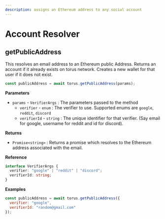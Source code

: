 ```yaml
---
description: assigns an Ethereum address to any social account
---
```


# Account Resolver

## getPublicAddress

This resolves an email address to an Ethereum public Address. Returns an account if it already exists on torus network. Creates a new wallet for that user if it does not exist.

```javascript
const publicAddress = await torus.getPublicAddress(params);
```

**Parameters**

* `params` - `VerifierArgs` : The parameters passed to the method
  * `verifier` - `enum` : The verifier to use. Supported enums are `google`, `reddit`, `discord`
  * `verifierId` - `string` : The unique identifier for that verifier. \(Say email for google, username for reddit and id for discord\).

**Returns**

* `Promise<string>` : Returns a promise which resolves to the Ethereum address associated with the email.

**Reference**

```typescript
interface VerifierArgs {
  verifier: "google" | "reddit" | "discord";
  verifierId: string;
}
```

**Examples**

```javascript
const publicAddress = await torus.getPublicAddress({
  verifier: "google",
  verifierId: "random@gmail.com"
});
```

## 

